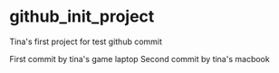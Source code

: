 # github_init_project
Tina's first project for test github commit

First commit by tina's game laptop
Second commit by tina's macbook
